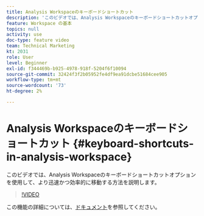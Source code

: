 ```yaml
---
title: Analysis Workspaceのキーボードショートカット
description: 'このビデオでは、Analysis Workspaceのキーボードショートカットオプションを使用して、より迅速かつ効率的に移動する方法を説明します。 '
feature: Workspace の基本
topics: null
activity: use
doc-type: feature video
team: Technical Marketing
kt: 2031
role: User
level: Beginner
exl-id: f344469b-b925-4978-918f-5204f6f10094
source-git-commit: 32424f3f2b05952fe4df9ea91dcbe51684cee905
workflow-type: tm+mt
source-wordcount: '73'
ht-degree: 2%

---
```


# Analysis Workspaceのキーボードショートカット {#keyboard-shortcuts-in-analysis-workspace}

このビデオでは、Analysis Workspaceのキーボードショートカットオプションを使用して、より迅速かつ効率的に移動する方法を説明します。

>[!VIDEO](https://video.tv.adobe.com/v/23984/?quality=12)

この機能の詳細については、[ドキュメント](https://marketing.adobe.com/resources/help/en_US/analytics/analysis-workspace/fa_shortcut_keys.html)を参照してください。
